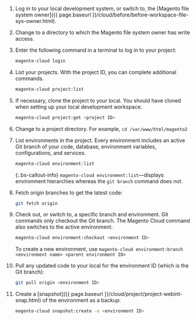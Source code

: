 
1. Log in to your local development system, or switch to, the [Magento file system owner]({{ page.baseurl }}/cloud/before/before-workspace-file-sys-owner.html).
1. Change to a directory to which the Magento file system owner has write access.
1. Enter the following command in a terminal to log in to your project:

    ```bash
    magento-cloud login
    ```

1. List your projects. With the project ID, you can complete additional commands.

    ```bash
    magento-cloud project:list
    ```

1. If necessary, clone the project to your local. You should have cloned when setting up your local development workspace.

    ```bash
    magento-cloud project:get <project ID>
    ```

1. Change to a project directory. For example, `cd /var/www/html/magento2`
1. List environments in the project. Every environment includes an active Git branch of your code, database, environment variables, configurations, and services.

    ```bash
    magento-cloud environment:list
    ```

     {:.bs-callout-info}
    `magento-cloud environment:list`—displays environment hierarchies whereas the `git branch` command does not.

1. Fetch origin branches to get the latest code:

    ```bash
    git fetch origin
    ```

1. Check out, or switch to, a specific branch and environment. Git commands only checkout the Git branch. The Magento Cloud command also switches to the active environment.

    ```bash
    magento-cloud environment:checkout <environment ID>
    ```

    To create a new environment, use `magento-cloud environment:branch <environment name> <parent environment ID>`

1. Pull any updated code to your local for the environment ID (which is the Git branch):

    ```bash
    git pull origin <environment ID>
    ```

1. Create a [snapshot]({{ page.baseurl }}/cloud/project/project-webint-snap.html) of the environment as a backup:

    ```bash
    magento-cloud snapshot:create -e <environment ID>
    ```
